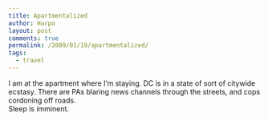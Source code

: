 ```yaml
---
title: Apartmentalized
author: Harpo
layout: post
comments: true
permalink: /2009/01/19/apartmentalized/
tags:
  - travel
---
```

I am at the apartment where I&#8217;m staying. DC is in a state of sort of citywide ecstasy. There are PAs blaring news channels through the streets, and cops cordoning off roads.  
Sleep is imminent.